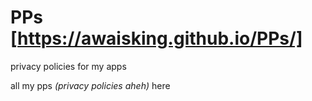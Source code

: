 # PPs [https://awaisking.github.io/PPs/]
privacy policies for my apps

all my pps _(privacy policies aheh)_ here
